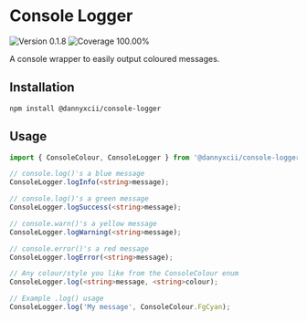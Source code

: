 # Console Logger

<div>
<!-- Version Badge -->
<img src="https://img.shields.io/badge/Version-0.1.8-blue" alt="Version 0.1.8">
<!-- Coverage Badge -->
<img src="https://img.shields.io/badge/Coverage-100.00%25-green" alt="Coverage 100.00%">
</div>

A console wrapper to easily output coloured messages.

## Installation

```shell
npm install @dannyxcii/console-logger
```

## Usage

```typescript
import { ConsoleColour, ConsoleLogger } from '@dannyxcii/console-logger';

// console.log()'s a blue message
ConsoleLogger.logInfo(<string>message);

// console.log()'s a green message
ConsoleLogger.logSuccess(<string>message);

// console.warn()'s a yellow message
ConsoleLogger.logWarning(<string>message);

// console.error()'s a red message
ConsoleLogger.logError(<string>message);

// Any colour/style you like from the ConsoleColour enum
ConsoleLogger.log(<string>message, <string>colour);

// Example .log() usage
ConsoleLogger.log('My message', ConsoleColour.FgCyan);
```